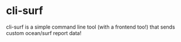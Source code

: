 # cli-surf

cli-surf is a simple command line tool (with a frontend too!) that sends custom ocean/surf report
data!
